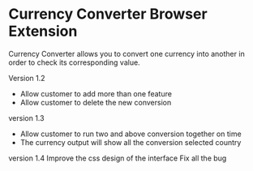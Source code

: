 # Currency Converter Browser Extension
Currency Converter allows you to convert one currency into another in order to check its corresponding value.

Version 1.2
- Allow customer to add more than one feature
- Allow customer to delete the new conversion

version 1.3
- Allow customer to run two and above conversion together on time
- The currency output will show all the conversion selected country

version 1.4 
Improve the css design of the interface
Fix all the bug
